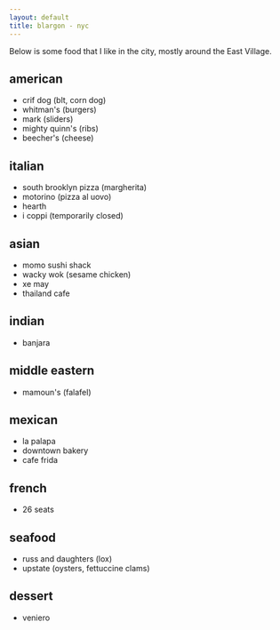 ```yaml
---
layout: default
title: blargon - nyc
---
```

Below is some food that I like in the city, mostly around the East Village.

## american 
- crif dog (blt, corn dog)
- whitman's (burgers)
- mark (sliders)
- mighty quinn's (ribs)
- beecher's (cheese)

## italian
- south brooklyn pizza (margherita)
- motorino (pizza al uovo)
- hearth
- i coppi (temporarily closed)

## asian
- momo sushi shack
- wacky wok (sesame chicken)
- xe may
- thailand cafe

## indian
- banjara

## middle eastern
- mamoun's (falafel)

## mexican
- la palapa
- downtown bakery
- cafe frida

## french
- 26 seats

## seafood
- russ and daughters (lox)
- upstate (oysters, fettuccine clams)

## dessert
- veniero 
